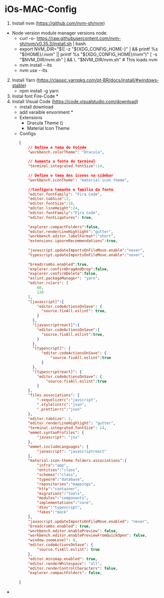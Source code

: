 # iOs-MAC-Config

1. Install nvm (<https://github.com/nvm-sh/nvm>) 
- Node version module manager versions node.
   * curl -o- https://raw.githubusercontent.com/nvm-sh/nvm/v0.35.3/install.sh | bash
   * export NVM_DIR="$([ -z "${XDG_CONFIG_HOME-}" ] && printf %s "${HOME}/.nvm" || printf %s "${XDG_CONFIG_HOME}/nvm")"
[ -s "$NVM_DIR/nvm.sh" ] && \. "$NVM_DIR/nvm.sh" # This loads nvm
   * nvm install --lts
   * nvm use --lts
2. Install Yarn (<https://classic.yarnpkg.com/pt-BR/docs/install/#windows-stable>)
   * npm install -g yarn
4. Instal font Fire-Code
   * 
3. Install Visual Code (<https://code.visualstudio.com/download>)
   * install download
   * add varaible envoriment
     * 
   * Extensions
     * Dracula Theme ()
     * Material Icon Theme
   * Configs
   ```json
      {
          // Define o tema do VsCode 
          "workbench.colorTheme": "Dracula",
          
          // Aumenta a fonte do terminal
          "terminal.integrated.fontSize":14,
          
          // Define o tema dos icones na sidebar
          "workbench.iconTheme": "material-icon-theme",
          
          //Configura tamanho e familia da fonte
          "editor.fontFamily": "Fira Code",
          "editor.tabSize":2,
          "editor.fontSize":18,
          "editor.lineHeight":24,
          "editor.fontFamily":"Fira Code",
          "editor.fontLigatures": true,
          
          "explorer.compactFolders":false,
          "editor.renderLineHighlight":"gutter",
          "workbench.editor.labelFormat":"short",
          "extensions.ignoreRecommendations":true,
          
          "javascript.updateImportsOnFileMove.enable":"never",
          "typescript.updateImportsOnFileMove.enable":"never",
          
          "breadcrumbs.enabled":true,
          "explorer.confirmDragAndDrop":false,
          "explorer.confirmDelete":false,
          "eslint.packageManager": "yarn",
          "editor.rulers": [
              80,
              120
          ],
          "[javascript]":{
              "editor.codeActionsOnSave": {
                "source.fixAll.eslint": true,
              }
            },
            "[javascriptreact]":{
              "editor.codeActionsOnSave":{
                "source.fixAll.eslint":true,
              }
            },
            "[typescript]": {
                "editor.codeActionsOnSave": {
                    "source.fixAll.eslint":true
                }
            },
            "[typescriptreact]": {
              "editor.codeActionsOnSave": {
                  "source.fixAll.eslint":true
              }
          },
          "files.associations": {
              ".sequelizerc":"javscript",
              ".stylelintrc":"json",
              ".prettierrc":"json"
          },
          "editor.tabSize": 2,
          "editor.renderLineHighlight": "gutter",
          "terminal.integrated.fontSize": 14,
          "emmet.syntaxProfiles": {
              "javascript": "jsx"
          },
          "emmet.includeLanguages": {
              "javascript": "javascriptreact"
          },
          "material-icon-theme.folders.associations":{
              "infra":"app",
              "entities":"class",
              "schemas":"class",
              "typeorm":"database",
              "repositories":"mappings",
              "http":"container",
              "migrations":"tools",
              "modules":"components",
              "implementations":"core",
              "dtos":"typescript",
              "fakes":"mock"
          },
          "javascript.updateImportsOnFileMove.enabled": "never",
          "breadcrumbs.enabled": true,
          "workbench.editor.enablePreview": false,
          "workbench.editor.enablePreviewFromQuickOpen": false,
          "window.zoomLevel": 0,
          "editor.codeActionsOnSave": {
              "source.fixAll.eslint": true
          },
          "editor.minimap.enabled": true,
          "editor.renderWhitespace": "all",
          "editor.renderControlCharacters": false,
          "explorer.compactFolders": false,
          
      }
    ```
  *
 
